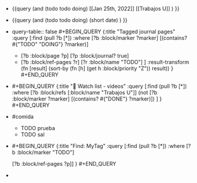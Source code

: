 - {{query (and (todo todo doing) [[Jan 25th, 2022]] [[Trabajos U]] ) }}
- {{query (and (todo todo doing) (short  date) ) }}
- query-table:: false
  #+BEGIN_QUERY
  {:title "Tagged journal pages"
  :query [:find (pull ?b [*])
  :where
  [?b :block/marker ?marker]
  [(contains? #{"TODO" "DOING"} ?marker)]
  - [?b :block/page ?p]
  [?p :block/journal? true]
  - [?b :block/ref-pages ?r]
  [?r :block/name "TODO"]
  ]
  :result-transform (fn [result]
  (sort-by (fn [h]
  (get h :block/priority "Z")) result))
  }
  #+END_QUERY
- #+BEGIN_QUERY
  {:title "📼 Watch list - videos"
  :query [:find (pull ?b [*])
  :where
  [?b :block/refs [:block/name "Trabajos U"]]
  (not [?b :block/marker ?marker] [(contains? #{"DONE"} ?marker)])
  ]
  }
  #+END_QUERY
- #comida
	- TODO prueba
	- TODO sal
- #+BEGIN_QUERY
  {:title "Find: MyTag"
  :query [:find (pull ?b [*])
  :where
  [?b :block/marker "TODO"]
  
  [?b :block/ref-pages ?p]]
  }
  #+END_QUERY
-